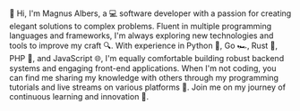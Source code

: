 👋 Hi, I'm Magnus Albers, a 💻 software developer with a passion for creating elegant solutions to complex problems. Fluent in multiple programming languages and frameworks, I'm always exploring new technologies and tools to improve my craft 🔍. With experience in Python 🐍, Go 🏎️, Rust 🦀, PHP 🐘, and JavaScript 🌐, I'm equally comfortable building robust backend systems and engaging front-end applications. When I'm not coding, you can find me sharing my knowledge with others through my programming tutorials and live streams on various platforms 🎥. Join me on my journey of continuous learning and innovation 🚀.
